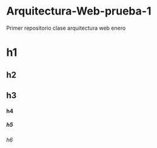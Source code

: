 # Arquitectura-Web-prueba-1
Primer repositorio clase arquitectura web enero
# h1
## h2
## h3
#### h4
##### h5
###### h6
